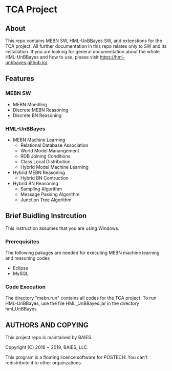 # TCA Project

## About
This repo contains MEBN SW, HML-UnBBayes SW, and extenstions for the TCA project. 
All further documentation in this repo relates only to SW and its installation. 
If you are looking for general documentation about the whole HML-UnBBayes and how to use, please visit https://hml-unbbayes.github.io/.

## Features
### MEBN SW
- MEBN Moedling
- Discrete MEBN Reasoning
- Discrete BN Reasoning

### HML-UnBBayes
- MEBN Machine Learning
  - Relational Database Association
  - World Model Manangement
  - RDB Joining Conditions
  - Class Local Distribution
  - Hybrid Model Machine Learning
- Hybrid MEBN Reasoning
  - Hybrid BN Contruction
- Hybrid BN Reasoning
  - Sampling Algorithm
  - Message Passing Algorithm
  - Junction Tree Algorithm
  
## Brief Buidling Instrcution
This instruction assumes that you are using Windows.

### Prerequisites
The following pakages are needed for executing MEBN machine learning and reasoning codes
- Eclipse
- MySQL

### Code Execution
The directory "mebn.run" contains all codes for the TCA project. To run HML-UnBBayes, use the file HML_UnBBayes.jar in the directory hml_UnBBayes.

## AUTHORS AND COPYING
This project repo is maintained by BAIES.

Copyright (C) 2016 ~ 2019, BAIES, LLC.

This program is a floating licence software for POSTECH: You can't redistribute it to other orgainzations.

